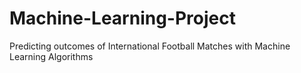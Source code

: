 # Machine-Learning-Project
Predicting outcomes of International Football Matches with Machine Learning Algorithms
